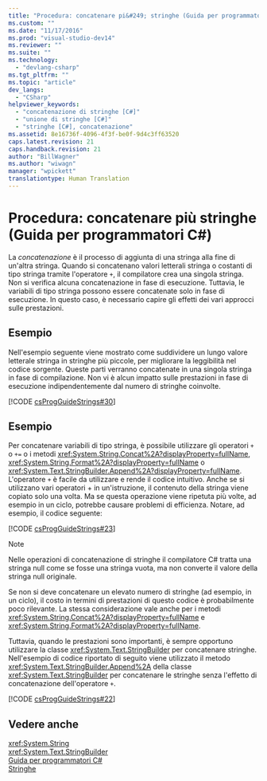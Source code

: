 ```yaml
---
title: "Procedura: concatenare pi&#249; stringhe (Guida per programmatori C#) | Microsoft Docs"
ms.custom: ""
ms.date: "11/17/2016"
ms.prod: "visual-studio-dev14"
ms.reviewer: ""
ms.suite: ""
ms.technology: 
  - "devlang-csharp"
ms.tgt_pltfrm: ""
ms.topic: "article"
dev_langs: 
  - "CSharp"
helpviewer_keywords: 
  - "concatenazione di stringhe [C#]"
  - "unione di stringhe [C#]"
  - "stringhe [C#], concatenazione"
ms.assetid: 8e16736f-4096-4f3f-be0f-9d4c3ff63520
caps.latest.revision: 21
caps.handback.revision: 21
author: "BillWagner"
ms.author: "wiwagn"
manager: "wpickett"
translationtype: Human Translation
---
```

# Procedura: concatenare pi&#249; stringhe (Guida per programmatori C#)
La *concatenazione* è il processo di aggiunta di una stringa alla fine di un'altra stringa.  Quando si concatenano valori letterali stringa o costanti di tipo stringa tramite l'operatore `+`, il compilatore crea una singola stringa.  Non si verifica alcuna concatenazione in fase di esecuzione.  Tuttavia, le variabili di tipo stringa possono essere concatenate solo in fase di esecuzione.  In questo caso, è necessario capire gli effetti dei vari approcci sulle prestazioni.  
  
## Esempio  
 Nell'esempio seguente viene mostrato come suddividere un lungo valore letterale stringa in stringhe più piccole, per migliorare la leggibilità nel codice sorgente.  Queste parti verranno concatenate in una singola stringa in fase di compilazione.  Non vi è alcun impatto sulle prestazioni in fase di esecuzione indipendentemente dal numero di stringhe coinvolte.  
  
 [!CODE [csProgGuideStrings#30](../CodeSnippet/VS_Snippets_VBCSharp/csProgGuideStrings#30)]  
  
## Esempio  
 Per concatenare variabili di tipo stringa, è possibile utilizzare gli operatori `+` o `+=` o i metodi <xref:System.String.Concat%2A?displayProperty=fullName>, <xref:System.String.Format%2A?displayProperty=fullName> o <xref:System.Text.StringBuilder.Append%2A?displayProperty=fullName>.  L'operatore `+` è facile da utilizzare e rende il codice intuitivo.  Anche se si utilizzano vari operatori \+ in un'istruzione, il contenuto della stringa viene copiato solo una volta.  Ma se questa operazione viene ripetuta più volte, ad esempio in un ciclo, potrebbe causare problemi di efficienza.  Notare, ad esempio, il codice seguente:  
  
 [!CODE [csProgGuideStrings#23](../CodeSnippet/VS_Snippets_VBCSharp/csProgGuideStrings#23)]  
  
> [!NOTE]
>  Nelle operazioni di concatenazione di stringhe il compilatore C\# tratta una stringa null come se fosse una stringa vuota, ma non converte il valore della stringa null originale.  
  
 Se non si deve concatenare un elevato numero di stringhe \(ad esempio, in un ciclo\), il costo in termini di prestazioni di questo codice è probabilmente poco rilevante.  La stessa considerazione vale anche per i metodi <xref:System.String.Concat%2A?displayProperty=fullName> e <xref:System.String.Format%2A?displayProperty=fullName>.  
  
 Tuttavia, quando le prestazioni sono importanti, è sempre opportuno utilizzare la classe <xref:System.Text.StringBuilder> per concatenare stringhe.  Nell'esempio di codice riportato di seguito viene utilizzato il metodo <xref:System.Text.StringBuilder.Append%2A> della classe <xref:System.Text.StringBuilder> per concatenare le stringhe senza l'effetto di concatenazione dell'operatore `+`.  
  
 [!CODE [csProgGuideStrings#22](../CodeSnippet/VS_Snippets_VBCSharp/csProgGuideStrings#22)]  
  
## Vedere anche  
 <xref:System.String>   
 <xref:System.Text.StringBuilder>   
 [Guida per programmatori C\#](../../../csharp/programming-guide/index.md)   
 [Stringhe](../../../csharp/programming-guide/strings/index.md)